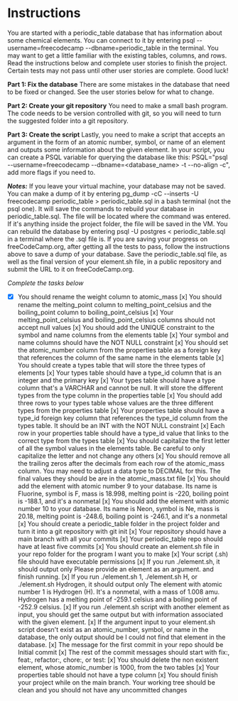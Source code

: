 # Instructions
You are started with a periodic_table database that has information about some chemical elements. You can connect to it by entering psql --username=freecodecamp --dbname=periodic_table in the terminal. You may want to get a little familiar with the existing tables, columns, and rows. Read the instructions below and complete user stories to finish the project. Certain tests may not pass until other user stories are complete. Good luck!

**Part 1: Fix the database**
There are some mistakes in the database that need to be fixed or changed. See the user stories below for what to change.

**Part 2: Create your git repository**
You need to make a small bash program. The code needs to be version controlled with git, so you will need to turn the suggested folder into a git repository.

**Part 3: Create the script**
Lastly, you need to make a script that accepts an argument in the form of an atomic number, symbol, or name of an element and outputs some information about the given element. In your script, you can create a PSQL variable for querying the database like this: PSQL="psql --username=freecodecamp --dbname=<database_name> -t --no-align -c", add more flags if you need to.

_**Notes:**_
If you leave your virtual machine, your database may not be saved. You can make a dump of it by entering pg_dump -cC --inserts -U freecodecamp periodic_table > periodic_table.sql in a bash terminal (not the psql one). It will save the commands to rebuild your database in periodic_table.sql. The file will be located where the command was entered. If it's anything inside the project folder, the file will be saved in the VM. You can rebuild the database by entering psql -U postgres < periodic_table.sql in a terminal where the .sql file is.
If you are saving your progress on freeCodeCamp.org, after getting all the tests to pass, follow the instructions above to save a dump of your database. Save the periodic_table.sql file, as well as the final version of your element.sh file, in a public repository and submit the URL to it on freeCodeCamp.org.

_Complete the tasks below_
-[x] You should rename the weight column to atomic_mass
[x] You should rename the melting_point column to melting_point_celsius and the boiling_point column to boiling_point_celsius
[x] Your melting_point_celsius and boiling_point_celsius columns should not accept null values
[x] You should add the UNIQUE constraint to the symbol and name columns from the elements table
 [x] Your symbol and name columns should have the NOT NULL constraint
[x] You should set the atomic_number column from the properties table as a foreign key that references the column of the same name in the elements table
 [x] You should create a types table that will store the three types of elements
 [x] Your types table should have a type_id column that is an integer and the primary key
 [x] Your types table should have a type column that's a VARCHAR and cannot be null. It will store the different types from the type column in the properties table
 [x] You should add three rows to your types table whose values are the three different types from the properties table
 [x] Your properties table should have a type_id foreign key column that references the type_id column from the types table. It should be an INT with the NOT NULL constraint
 [x] Each row in your properties table should have a type_id value that links to the correct type from the types table
 [x] You should capitalize the first letter of all the symbol values in the elements table. Be careful to only capitalize the letter and not change any others
 [x] You should remove all the trailing zeros after the decimals from each row of the atomic_mass column. You may need to adjust a data type to DECIMAL for this. The final values they should be are in the atomic_mass.txt file
 [x] You should add the element with atomic number 9 to your database. Its name is Fluorine, symbol is F, mass is 18.998, melting point is -220, boiling point is -188.1, and it's a nonmetal
 [x] You should add the element with atomic number 10 to your database. Its name is Neon, symbol is Ne, mass is 20.18, melting point is -248.6, boiling point is -246.1, and it's a nonmetal
 [x] You should create a periodic_table folder in the project folder and turn it into a git repository with git init
 [x] Your repository should have a main branch with all your commits
 [x] Your periodic_table repo should have at least five commits
 [x] You should create an element.sh file in your repo folder for the program I want you to make
 [x] Your script (.sh) file should have executable permissions
 [x] If you run ./element.sh, it should output only Please provide an element as an argument. and finish running.
 [x] If you run ./element.sh 1, ./element.sh H, or ./element.sh Hydrogen, it should output only The element with atomic number 1 is Hydrogen (H). It's a nonmetal, with a mass of 1.008 amu. Hydrogen has a melting point of -259.1 celsius and a boiling point of -252.9 celsius.
 [x] If you run ./element.sh script with another element as input, you should get the same output but with information associated with the given element.
 [x] If the argument input to your element.sh script doesn't exist as an atomic_number, symbol, or name in the database, the only output should be I could not find that element in the database.
 [x] The message for the first commit in your repo should be Initial commit
 [x] The rest of the commit messages should start with fix:, feat:, refactor:, chore:, or test:
 [x] You should delete the non existent element, whose atomic_number is 1000, from the two tables
 [x] Your properties table should not have a type column
 [x] You should finish your project while on the main branch. Your working tree should be clean and you should not have any uncommitted changes
